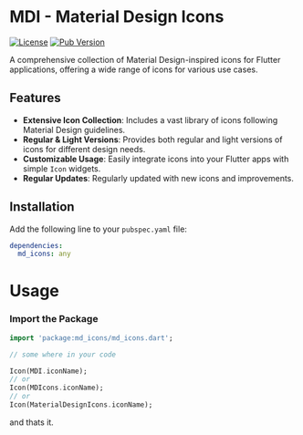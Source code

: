 # MDI - Material Design Icons

[![License](https://img.shields.io/badge/license-Apache%202.0-blue.svg)](https://www.apache.org/licenses/LICENSE-2.0)
[![Pub Version](https://img.shields.io/pub/v/md_icons)](https://pub.dev/packages/md_icons)


A comprehensive collection of Material Design-inspired icons for Flutter applications, offering a wide range of icons for various use cases.

## Features

- **Extensive Icon Collection**: Includes a vast library of icons following Material Design guidelines.
- **Regular & Light Versions**: Provides both regular and light versions of icons for different design needs.
- **Customizable Usage**: Easily integrate icons into your Flutter apps with simple `Icon` widgets.
- **Regular Updates**: Regularly updated with new icons and improvements.

## Installation

Add the following line to your `pubspec.yaml` file:


```yaml
dependencies:
  md_icons: any
```
# Usage
### Import the Package

```dart
import 'package:md_icons/md_icons.dart';

// some where in your code

Icon(MDI.iconName);
// or
Icon(MDIcons.iconName); 
// or
Icon(MaterialDesignIcons.iconName); 

```

and thats it.
